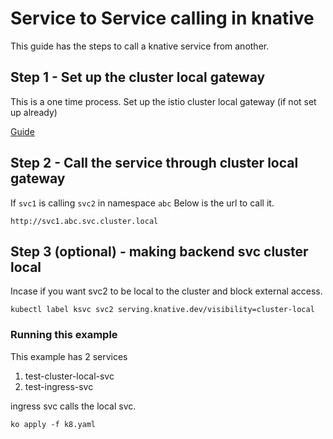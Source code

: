 # Service to Service calling in knative

This guide has the steps to call a knative service from another.

## Step 1 - Set up the cluster local gateway

This is a one time process. Set up the istio cluster local gateway (if not set up already)

[Guide](https://knative.dev/docs/install/installing-istio/#updating-your-install-to-use-cluster-local-gateway)

## Step 2 - Call the service through cluster local gateway

If ```svc1``` is calling ```svc2``` in namespace ```abc``` Below is the url to call it.

```
http://svc1.abc.svc.cluster.local
```

## Step 3 (optional) - making backend svc cluster local

Incase if you want svc2 to be local to the cluster and block external access.

```
kubectl label ksvc svc2 serving.knative.dev/visibility=cluster-local
```

### Running this example

This example has 2 services 

1. test-cluster-local-svc
2. test-ingress-svc

ingress svc calls the local svc.

```
ko apply -f k8.yaml
```

